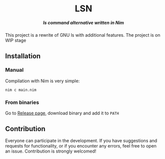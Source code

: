<h1 align="center">LSN</h1>
<h5 align="center">ls command alternative written in Nim</h5>

This project is a rewrite of GNU ls with additional features. The project is on WIP stage

## Installation 
### Manual
Compilation with Nim is very simple:
```
nim c main.nim
```

### From binaries
Go to [Release page](https://github.com/lsdrfrx/lsn/releases), download binary and add it to `PATH`

## Contribution
Everyone can participate in the development. If you have suggestions and requests for functionality, or if you encounter any errors, feel free to open an issue. Contribution is strongly welcomed!
